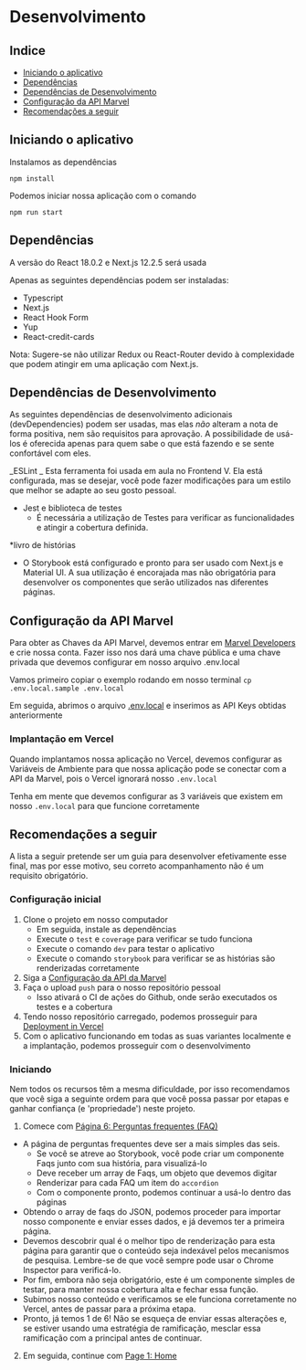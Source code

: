 # Desenvolvimento

## Indice

- [Iniciando o aplicativo](#iniciando-o-aplicativo)
- [Dependências](#dependências)
- [Dependências de Desenvolvimento](#dependências-de-desenvolvimento)
- [Configuração da API Marvel](#configuração-da-api-marvel)
- [Recomendações a seguir](#recomendações-a-seguir)

## Iniciando o aplicativo

Instalamos as dependências

`npm install`

Podemos iniciar nossa aplicação com o comando

`npm run start`

## Dependências

A versão do React 18.0.2 e Next.js 12.2.5 será usada

Apenas as seguintes dependências podem ser instaladas:

- Typescript
- Next.js
- React Hook Form
- Yup
- React-credit-cards

Nota: Sugere-se não utilizar Redux ou React-Router devido à complexidade que podem atingir em uma aplicação com Next.js.

## Dependências de Desenvolvimento

As seguintes dependências de desenvolvimento adicionais (devDependencies) podem ser usadas, mas elas _não_ alteram a nota de forma positiva, nem são requisitos para aprovação. A possibilidade de usá-los é oferecida apenas para quem sabe o que está fazendo e se sente confortável com eles.

_ESLint
_ Esta ferramenta foi usada em aula no Frontend V. Ela está configurada, mas se desejar, você pode fazer modificações para um estilo que melhor se adapte ao seu gosto pessoal.

- Jest e biblioteca de testes
  - É necessária a utilização de Testes para verificar as funcionalidades e atingir a cobertura definida.

\*livro de histórias

- O Storybook está configurado e pronto para ser usado com Next.js e Material UI. A sua utilização é encorajada mas não obrigatória para desenvolver os componentes que serão utilizados nas diferentes páginas.

## Configuração da API Marvel

Para obter as Chaves da API Marvel, devemos entrar em [Marvel Developers](https://developer.marvel.com/account)
e crie nossa conta. Fazer isso nos dará uma chave pública e uma chave privada que devemos configurar
em nosso arquivo .env.local

Vamos primeiro copiar o exemplo rodando em nosso terminal
`cp .env.local.sample .env.local`

Em seguida, abrimos o arquivo [.env.local](.env.local) e inserimos as API Keys obtidas anteriormente

### Implantação em Vercel

Quando implantamos nossa aplicação no Vercel, devemos configurar as Variáveis ​​de Ambiente para que nossa aplicação
pode se conectar com a API da Marvel, pois o Vercel ignorará nosso `.env.local`

Tenha em mente que devemos configurar as 3 variáveis ​​que existem em nosso `.env.local` para que funcione corretamente

## Recomendações a seguir

A lista a seguir pretende ser um guia para desenvolver efetivamente esse final, mas por esse motivo, seu correto acompanhamento não é um requisito obrigatório.

### Configuração inicial

1. Clone o projeto em nosso computador
   - Em seguida, instale as dependências
   - Execute o `test` e `coverage` para verificar se tudo funciona
   - Execute o comando `dev` para testar o aplicativo
   - Execute o comando `storybook` para verificar se as histórias são renderizadas corretamente
2. Siga a [Configuração da API da Marvel](#marvel-api-setup)
3. Faça o upload `push` para o nosso repositório pessoal
   - Isso ativará o CI de ações do Github, onde serão executados os testes e a cobertura
4. Tendo nosso repositório carregado, podemos prosseguir para [Deployment in Vercel](#deployment-in-vercel)
5. Com o aplicativo funcionando em todas as suas variantes localmente e a implantação, podemos prosseguir com o desenvolvimento

### Iniciando

Nem todos os recursos têm a mesma dificuldade, por isso recomendamos que você siga a seguinte ordem
para que você possa passar por etapas e ganhar confiança (e 'propriedade') neste projeto.

1. Comece com [Página 6: Perguntas frequentes (FAQ)](/docs/functionalities.md#page-6-frequently-asked-questions-faq)

- A página de perguntas frequentes deve ser a mais simples das seis.
  - Se você se atreve ao Storybook, você pode criar um componente Faqs junto com sua história, para visualizá-lo
  - Deve receber um array de Faqs, um objeto que devemos digitar
  - Renderizar para cada FAQ um item do `accordion`
  - Com o componente pronto, podemos continuar a usá-lo dentro das páginas
- Obtendo o array de faqs do JSON, podemos proceder para importar nosso componente e enviar esses dados, e já devemos ter a primeira página.
- Devemos descobrir qual é o melhor tipo de renderização para esta página para garantir que o conteúdo seja indexável pelos mecanismos de pesquisa. Lembre-se de que você sempre pode usar o Chrome Inspector para verificá-lo.
- Por fim, embora não seja obrigatório, este é um componente simples de testar, para manter nossa cobertura alta e fechar essa função.
- Subimos nosso conteúdo e verificamos se ele funciona corretamente no Vercel, antes de passar para a próxima etapa.
- Pronto, já temos 1 de 6! Não se esqueça de enviar essas alterações e, se estiver usando uma estratégia de ramificação, mesclar essa ramificação com a principal antes de continuar.

2. Em seguida, continue com [Page 1: Home](#page-1-home-page-home)
